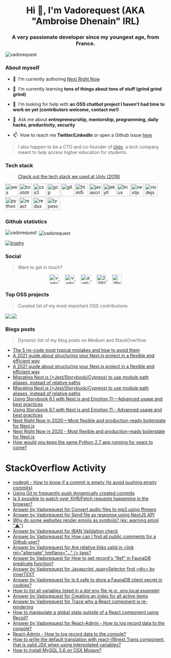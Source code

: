 <h1 align="center">Hi 👋, I'm Vadorequest (AKA "Ambroise Dhenain" IRL)</h1>
<h3 align="center">A very passionate developer since my youngest age, from France.</h3>

<p align="left">
  <img src="https://komarev.com/ghpvc/?username=vadorequest" alt="vadorequest" />
</p>

### About myself

- 🔭&nbsp;&nbsp;I’m currently authoring [Next Right Now](https://github.com/UnlyEd/next-right-now)

- 🌱&nbsp;&nbsp;I’m currently learning **tons of things about tons of stuff (grind grind grind)**

- 🤝&nbsp;&nbsp;I’m looking for help with **an OSS chatbot project I haven't had time to work on yet (contributors welcome, contact me!)**

- 💬&nbsp;&nbsp;Ask me about **entrepreneurship, mentorship, programming, daily hacks, productivity, security**

- 📫&nbsp;&nbsp;How to reach me **Twitter/LinkedIn** or open a Github issue [here](https://github.com/Vadorequest/Vadorequest/issues?q=is%3Aissue+is%3Aopen+sort%3Aupdated-desc)

> I also happen to be a CTO and co-founder of [Unly](https://unly.org/), a tech company meant to help access higher education for students.

### Tech stack

> [Check out the tech stack we used at Unly (2019)](https://stackshare.io/unly/2019)

<p align="left">
  <img src="https://devicons.github.io/devicon/devicon.git/icons/amazonwebservices/amazonwebservices-original-wordmark.svg" alt="aws" width="40" height="40"/> 
  <img src="https://devicons.github.io/devicon/devicon.git/icons/bootstrap/bootstrap-plain.svg" alt="bootstrap" width="40" height="40"/> 
  <img src="https://devicons.github.io/devicon/devicon.git/icons/css3/css3-original-wordmark.svg" alt="css3" width="40" height="40"/> 
  <img src="https://www.vectorlogo.zone/logos/google_cloud/google_cloud-icon.svg" alt="gcp" width="40" height="40"/> 
  <img src="https://www.vectorlogo.zone/logos/git-scm/git-scm-icon.svg" alt="git" width="40" height="40"/> 
  <img src="https://devicons.github.io/devicon/devicon.git/icons/html5/html5-original-wordmark.svg" alt="html5" width="40" height="40"/> 
  <img src="https://devicons.github.io/devicon/devicon.git/icons/javascript/javascript-original.svg" alt="javascript" width="40" height="40"/> 
  <img src="https://www.vectorlogo.zone/logos/jekyllrb/jekyllrb-icon.svg" alt="jekyll" width="40" height="40"/> 
  <img src="https://devicons.github.io/devicon/devicon.git/icons/linux/linux-original.svg" alt="linux" width="40" height="40"/> 
  <img src="https://cdn.worldvectorlogo.com/logos/nextjs-3.svg" alt="nextjs" width="40" height="40"/> 
  <img src="https://devicons.github.io/devicon/devicon.git/icons/nodejs/nodejs-original-wordmark.svg" alt="nodejs" width="40" height="40"/> 
  <img src="https://devicons.github.io/devicon/devicon.git/icons/python/python-original.svg" alt="python" width="40" height="40"/> 
  <img src="https://devicons.github.io/devicon/devicon.git/icons/react/react-original-wordmark.svg" alt="react" width="40" height="40"/> 
  <img src="https://devicons.github.io/devicon/devicon.git/icons/redux/redux-original.svg" alt="redux" width="40" height="40"/> 
  <img src="https://devicons.github.io/devicon/devicon.git/icons/typescript/typescript-original.svg" alt="typescript" width="40" height="40"/>
</p>

### Github statistics

<p>
  <img align="left" src="https://github-readme-stats.vercel.app/api/top-langs/?username=vadorequest&layout=compact&hide=php,smarty&bg_color=30,e96443,904e95&title_color=fff&text_color=fff" alt="vadorequest" />&nbsp;<img align="center" src="https://github-readme-stats.vercel.app/api?username=vadorequest&show_icons=true&count_private=true&show_icons=true&hide=php&bg_color=30,e96443,904e95&title_color=fff&text_color=fff" alt="vadorequest" />
</p>

[![trophy](https://github-profile-trophy.vercel.app/?username=vadorequest)](https://github.com/ryo-ma/github-profile-trophy)


### Social

> Want to get in touch?

<p align="center">
  <a href="https://dev.to/vadorequest" target="blank">
    <img align="center" src="https://cdn.jsdelivr.net/npm/simple-icons@3.0.1/icons/dev-dot-to.svg" alt="vadorequest" height="30" width="30" />
  </a>&nbsp;&nbsp;&nbsp;
  <a href="https://twitter.com/vadorequest" target="blank">
    <img align="center" src="https://cdn.jsdelivr.net/npm/simple-icons@3.0.1/icons/twitter.svg" alt="vadorequest" height="30" width="30" />
  </a>&nbsp;&nbsp;&nbsp;
  <a href="https://linkedin.com/in/ambroise-dhenain" target="blank">
    <img align="center" src="https://cdn.jsdelivr.net/npm/simple-icons@3.0.1/icons/linkedin.svg" alt="ambroise-dhenain" height="30" width="30" />
  </a>&nbsp;&nbsp;&nbsp;
  <a href="https://stackoverflow.com/users/2391795" target="blank">
    <img align="center" src="https://cdn.jsdelivr.net/npm/simple-icons@3.0.1/icons/stackoverflow.svg" alt="2391795" height="30" width="30" />
  </a>&nbsp;&nbsp;&nbsp;
  <a href="https://medium.com/@vadorequest" target="blank">
    <img align="center" src="https://cdn.jsdelivr.net/npm/simple-icons@3.0.1/icons/medium.svg" alt="@vadorequest" height="30" width="30" />
  </a>
</p>

### Top OSS projects

> Curated list of my most important OSS contributions

<a href="https://github.com/UnlyEd/next-right-now">
  <img align="center" src="https://github-readme-stats.vercel.app/api/pin/?username=unlyed&repo=next-right-now" />
</a>

<a href="https://github.com/UnlyEd/next-typescript-api-zeit-boilerplate">
  <img align="center" src="https://github-readme-stats.vercel.app/api/pin/?username=unlyed&repo=next-typescript-api-zeit-boilerplate" />
</a>


### Blogs posts

> Dynamic list of my blog posts on Medium and StackOverflow

<!-- BLOG-POST-LIST:START -->
- [The 5 no-code most typical mistakes and how to avoid them](https://medium.com/unly-org/the-5-no-code-most-typical-mistakes-and-how-to-avoid-them-6bde79005127?source=rss-3e4790365c74------2)
- [A 2021 guide about structuring your Next.js project in a flexible and efficient way](https://medium.com/unly-org/a-2021-guide-about-structuring-your-next-js-project-in-a-flexible-and-efficient-way-b5459a2a946e?source=rss-3e4790365c74------2)
- [A 2021 guide about structuring your Next.js project in a flexible and efficient way](https://dev.to/vadorequest/a-2021-guide-about-structuring-your-next-js-project-in-a-flexible-and-efficient-way-472)
- [Migrating Next.js &lpar;+Jest/Storybook/Cypress&rpar; to use module path aliases, instead of relative paths](https://medium.com/unly-org/migrating-next-js-jest-storybook-cypress-to-use-module-path-aliases-instead-of-relative-paths-5b7d62c5e9cb?source=rss-3e4790365c74------2)
- [Migrating Next.js &lpar;+Jest/Storybook/Cypress&rpar; to use module path aliases, instead of relative paths](https://dev.to/vadorequest/migrating-next-js-jest-storybook-cypress-to-use-module-path-aliases-instead-of-relative-paths-d9a)
- [Using Storybook 6.1 with Next.js and Emotion 11 — Advanced usage and best practices](https://medium.com/unly-org/using-storybook-6-1-with-next-js-and-emotion-11-advanced-usage-and-best-practices-77a73db46bdb?source=rss-3e4790365c74------2)
- [Using Storybook 6.1 with Next.js and Emotion 11 - Advanced usage and best practices](https://dev.to/vadorequest/using-storybook-6-1-with-next-js-and-emotion-11-advanced-usage-and-best-practices-263h)
- [Next Right Now in 2020 — Most flexible and production-ready boilerplate for Next.js](https://medium.com/unly-org/next-right-now-in-2020-most-flexible-and-production-ready-boilerplate-for-next-js-c7e39bf1474?source=rss-3e4790365c74------2)
- [Next Right Now in 2020 - Most flexible and production-ready boilerplate for Next.js](https://dev.to/vadorequest/next-right-now-in-2020-most-flexible-and-production-ready-boilerplate-for-next-js-3hkk)
- [How would you keep the same Python 2.7 app running for years to come?](https://dev.to/vadorequest/how-would-you-keep-the-same-python-2-7-app-running-for-years-to-come-2bj)
<!-- BLOG-POST-LIST:END -->

# StackOverflow Activity
<!-- STACKOVERFLOW:START -->
- [nodegit - How to know if a commit is empty &lpar;to avoid pushing empty commits&rpar;](https://stackoverflow.com/questions/72595392/nodegit-how-to-know-if-a-commit-is-empty-to-avoid-pushing-empty-commits)
- [Using Git to frequently push dynamically created commits](https://stackoverflow.com/questions/72588316/using-git-to-frequently-push-dynamically-created-commits)
- [Is it possible to watch over XHR/Fetch requests happening in the browser?](https://stackoverflow.com/questions/72585423/is-it-possible-to-watch-over-xhr-fetch-requests-happening-in-the-browser)
- [Answer by Vadorequest for Convert audio files to mp3 using ffmpeg](https://stackoverflow.com/questions/3255674/convert-audio-files-to-mp3-using-ffmpeg/70449834#70449834)
- [Answer by Vadorequest for Send file as response using NextJS API](https://stackoverflow.com/questions/63066985/send-file-as-response-using-nextjs-api/70089343#70089343)
- [Why do some websites render emojis as symbols? &lpar;ex: warning emoji &quot;⚠️&quot;&rpar;](https://stackoverflow.com/questions/69809016/why-do-some-websites-render-emojis-as-symbols-ex-warning-emoji-%ef%b8%8f)
- [Answer by Vadorequest for IBAN Validation check](https://stackoverflow.com/questions/21928083/iban-validation-check/69498676#69498676)
- [Answer by Vadorequest for How can I find all public comments for a Github user?](https://stackoverflow.com/questions/39568301/how-can-i-find-all-public-comments-for-a-github-user/67713052#67713052)
- [Answer by Vadorequest for Are relative links valid in &lt;link rel=&quot;alternate&quot; hreflang=&quot;...&quot; /&gt; tags?](https://stackoverflow.com/questions/28291574/are-relative-links-valid-in-link-rel-alternate-hreflang-tags/67476915#67476915)
- [Answer by Vadorequest for How to get record&#39;s &quot;Ref&quot; in FaunaDB predicate function?](https://stackoverflow.com/questions/67418091/how-to-get-records-ref-in-faunadb-predicate-function/67418593#67418593)
- [Answer by Vadorequest for Javascript .querySelector find &lt;div&gt; by innerTEXT](https://stackoverflow.com/questions/37098405/javascript-queryselector-find-div-by-innertext/67398903#67398903)
- [Answer by Vadorequest for Is it safe to store a FaunaDB client secret in cookies?](https://stackoverflow.com/questions/67185927/is-it-safe-to-store-a-faunadb-client-secret-in-cookies/67191026#67191026)
- [How to list all variables listed in a dot env file &lpar;e.g: .env.local.example&rpar;](https://stackoverflow.com/questions/66950285/how-to-list-all-variables-listed-in-a-dot-env-file-e-g-env-local-example)
- [Answer by Vadorequest for Creating an index for all active items](https://stackoverflow.com/questions/66825397/creating-an-index-for-all-active-items/66830880#66830880)
- [Answer by Vadorequest for Trace why a React component is re-rendering](https://stackoverflow.com/questions/41004631/trace-why-a-react-component-is-re-rendering/66604983#66604983)
- [How to manipulate a global state outside of a React component using Recoil?](https://stackoverflow.com/questions/66107118/how-to-manipulate-a-global-state-outside-of-a-react-component-using-recoil)
- [Answer by Vadorequest for React-Admin - How to log record data to the console?](https://stackoverflow.com/questions/60592417/react-admin-how-to-log-record-data-to-the-console/60592484#60592484)
- [React-Admin - How to log record data to the console?](https://stackoverflow.com/questions/60592417/react-admin-how-to-log-record-data-to-the-console)
- [How to write the default translation with react-i18next Trans component, that is valid JSX when using interpolated variables?](https://stackoverflow.com/questions/59643243/how-to-write-the-default-translation-with-react-i18next-trans-component-that-is)
- [How to install MySQL 5.6 on OSX Mojave?](https://stackoverflow.com/questions/54935512/how-to-install-mysql-5-6-on-osx-mojave)
<!-- STACKOVERFLOW:END -->
